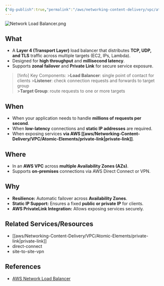 ```yaml
---
{"dg-publish":true,"permalink":"/aws/networking-content-delivery/vpc/atomic-elements/network-load-balancer/","title":"Network Load Balancer"}
---
```


![Network Load Balancer.png](/img/user/aws/Networking-Content-Delivery/VPC/png/Atomic-Elements/Network%20Load%20Balancer.png)

## What
- A **Layer 4 (Transport Layer)** load balancer that distributes **TCP, UDP, and TLS** traffic across multiple targets (EC2, IPs, Lambda).
- Designed for **high throughput** and **millisecond latency**. 
- Supports **zonal failover** and **Private Link** for secure service exposure.

> [!info] Key Components:
    >**Load Balancer**: single point of contact for clients 
    >**Listener**: check connection requests and forwards to target group  
    >**Target Group**: route requests to one or more targets

## When
- When your application needs to handle **millions of requests per second**.
- When **low-latency** connections and **static IP addresses** are required.
- When exposing services **via AWS [[aws/Networking-Content-Delivery/VPC/Atomic-Elements/private-link\|private-link]]**.

## Where
- In an **AWS VPC** across **multiple Availability Zones (AZs)**.
- Supports **on-premises** connections via AWS Direct Connect or VPN.

## Why
- **Resilience:** Automatic failover across **Availability Zones**.
- **Static IP Support:** Ensures a fixed **public or private IP** for clients.
- **AWS PrivateLink Integration:** Allows exposing services securely.

## Related Services/Resources
- [[aws/Networking-Content-Delivery/VPC/Atomic-Elements/private-link\|private-link]]
- direct-connect
- site-to-site-vpn

## References
- [AWS Network Load Balancer](https://docs.aws.amazon.com/elasticloadbalancing/latest/network/load-balancer-monitoring.html)

